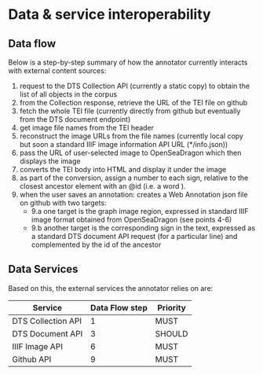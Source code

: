 # Data & service interoperability

## Data flow

Below is a step-by-step summary of how the annotator currently interacts with external content sources:

1. request to the DTS Collection API (currently a static copy) to obtain the list of all objects in the corpus
2. from the Collection response, retrieve the URL of the TEI file on github
3. fetch the whole TEI file (currently directly from github but eventually from the DTS document endpoint)
4. get image file names from the TEI header
5. reconstruct the image URLs from the file names (currently local copy but soon a standard IIIF image information API URL (*/info.json))
6. pass the URL of user-selected image to OpenSeaDragon which then displays the image
7. converts the TEI body into HTML and display it under the image
8. as part of the conversion, assign a number to each sign, relative to the closest ancestor element with an @id (i.e. a word <w>).
9. when the user saves an annotation: creates a Web Annotation json file on github with two targets:
   * 9.a one target is the graph image region, expressed in standard IIIF image format obtained from OpenSeaDragon (see points 4-6)
   * 9.b another target is the corresponding sign in the text, expressed as a standard DTS document API request (for a particular line) and complemented by the id of the ancestor

## Data Services

Based on this, the external services the annotator relies on are:

| Service  | Data Flow step  | Priority  |
|---|---|---|
| DTS Collection API | 1  | MUST  |
| DTS Document API  | 3 | SHOULD |
| IIIF Image API  | 6 | MUST |
| Github API  | 9 | MUST |

